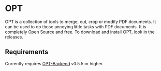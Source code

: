 # OPT

OPT is a collection of tools to merge, cut, crop or modify PDF documents. It can be used to do those annoying little tasks with PDF documents. It is completely Open Source and free. To download and install OPT, look in the releases.

## Requirements 
Currently requires [OPT-Backend](https://github.com/swip3798/OPT-Backend) v0.5.5 or higher.
